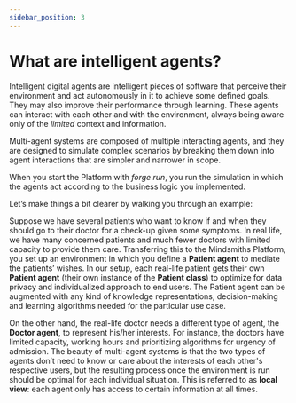 ```yaml
---
sidebar_position: 3
---
```


# What are intelligent agents?

Intelligent digital agents are intelligent pieces of software that perceive their environment and act autonomously in it to achieve some defined goals. They may also improve their performance through learning.
These agents can interact with each other and with the environment, always being aware only of the _limited_ context and information.


Multi-agent systems are composed of multiple interacting agents, and they are designed to simulate complex scenarios by breaking them down into agent interactions that are simpler and narrower in scope.

When you start the Platform with _forge run_, you run the simulation in which the agents act according to the business logic you implemented.


Let’s make things a bit clearer by walking you through an example:


Suppose we have several patients who want to know if and when they should go to their doctor for a check-up given some symptoms.
In real life, we have many concerned patients and much fewer doctors with limited capacity to provide them care.
Transferring this to the Mindsmiths Platform, you set up an environment in which you define a **Patient agent** to mediate the patients’ wishes. 
In our setup, each real-life patient gets their own **Patient agent** (their own instance of the **Patient class**) to optimize for data privacy and  individualized approach to end users.
The Patient agent can be augmented with any kind of knowledge representations, decision-making and learning algorithms needed for the particular use case.


On the other hand, the real-life doctor needs a different type of agent, the **Doctor agent**,  to represent his/her interests. 
For instance, the doctors have limited capacity, working hours and prioritizing algorithms for urgency of admission.
The beauty of multi-agent systems is that the two types of agents don’t need to know or care about the interests of each other's respective users, but the resulting process once the environment is run should be optimal for each individual situation. This is referred to as **local view**: each agent only has access to certain information at all times.
